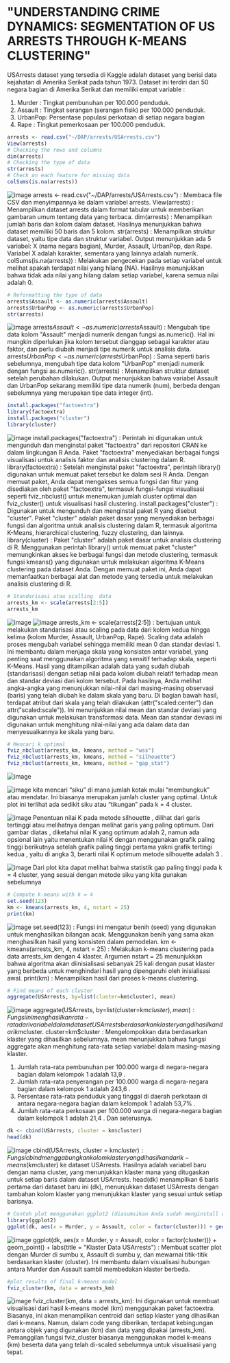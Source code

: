 # "UNDERSTANDING CRIME DYNAMICS: SEGMENTATION OF US ARRESTS THROUGH K-MEANS CLUSTERING"

USArrests dataset yang tersedia di Kaggle adalah dataset yang berisi data kejahatan di Amerika Serikat pada tahun 1973. Dataset ini terdiri dari 50 negara bagian di Amerika Serikat dan memiliki empat variable :
1. Murder  : Tingkat pembunuhan per 100.000 penduduk.
2. Assault : Tingkat serangan (serangan fisik) per 100.000 penduduk.
3. UrbanPop: Persentase populasi perkotaan di setiap negara bagian
4. Rape    : Tingkat pemerkosaan per 100.000 penduduk.
   

 ```R
arrests <- read.csv("~/DAP/arrests/USArrests.csv")
View(arrests)
# Checking the rows and columns
dim(arrests)
# Checking the type of data
str(arrests)
# Check on each feature for missing data
colSums(is.na(arrests))
```
![image](https://github.com/mujoji/Projek-DAP-Muzakki-Naia/assets/147910315/ad807db4-8541-44ba-81a1-fc3267888853)
arrests <- read.csv("~/DAP/arrests/USArrests.csv") : Membaca file CSV dan menyimpannya ke dalam variabel arrests.
View(arrests) : Menampilkan dataset arrests dalam format tabular untuk memberikan gambaran umum tentang data yang terbaca.
dim(arrests) : Menampilkan jumlah baris dan kolom dalam dataset. Hasilnya menunjukkan bahwa dataset memiliki 50 baris dan 5 kolom.
str(arrests) : Menampilkan struktur dataset, yaitu tipe data dan struktur variabel. Output menunjukkan ada 5 variabel: X (nama negara bagian), Murder, Assault, UrbanPop, dan Rape. Variabel X adalah karakter, sementara yang lainnya adalah numerik.
colSums(is.na(arrests)) : Melakukan pengecekan pada setiap variabel untuk melihat apakah terdapat nilai yang hilang (NA). Hasilnya menunjukkan bahwa tidak ada nilai yang hilang dalam setiap variabel, karena semua nilai adalah 0.


```R
# Reformatting the type of data
arrests$Assault <- as.numeric(arrests$Assault)
arrests$UrbanPop <- as.numeric(arrests$UrbanPop)
str(arrests)
```
![image](https://github.com/mujoji/Projek-DAP-Muzakki-Naia/assets/147910315/2bc7db3b-dc8f-4f99-8069-6b31d145fc47)
arrests$Assault <- as.numeric(arrests$Assault) : Mengubah tipe data kolom "Assault" menjadi numerik dengan fungsi as.numeric(). Hal ini mungkin diperlukan jika kolom tersebut dianggap sebagai karakter atau faktor, dan perlu diubah menjadi tipe numerik untuk analisis data.
arrests$UrbanPop <- as.numeric(arrests$UrbanPop) : Sama seperti baris sebelumnya, mengubah tipe data kolom "UrbanPop" menjadi numerik dengan fungsi as.numeric().
str(arrests) : Menampilkan struktur dataset setelah perubahan dilakukan. Output menunjukkan bahwa variabel Assault dan UrbanPop sekarang memiliki tipe data numerik (num), berbeda dengan sebelumnya yang merupakan tipe data integer (int).


 ```R
install.packages("factoextra")
library(factoextra)
install.packages("cluster")
library(cluster)
```
![image](https://github.com/mujoji/Projek-DAP-Muzakki-Naia/assets/147910315/3ef06f3f-efac-4fe1-a261-2650f4e04f18)
install.packages("factoextra") : Perintah ini digunakan untuk mengunduh dan menginstal paket "factoextra" dari repositori CRAN ke dalam lingkungan R Anda. Paket "factoextra" menyediakan berbagai fungsi visualisasi untuk analisis faktor dan analisis clustering dalam R.
library(factoextra) : Setelah menginstal paket "factoextra", perintah library() digunakan untuk memuat paket tersebut ke dalam sesi R Anda. Dengan memuat paket, Anda dapat mengakses semua fungsi dan fitur yang disediakan oleh paket "factoextra", termasuk fungsi-fungsi visualisasi seperti fviz_nbclust() untuk menemukan jumlah cluster optimal dan fviz_cluster() untuk visualisasi hasil clustering.
install.packages("cluster") : Digunakan untuk mengunduh dan menginstal paket R yang disebut "cluster". Paket "cluster" adalah paket dasar yang menyediakan berbagai fungsi dan algoritma untuk analisis clustering dalam R, termasuk algoritma K-Means, hierarchical clustering, fuzzy clustering, dan lainnya.
library(cluster) : Paket "cluster" adalah paket dasar untuk analisis clustering di R. Menggunakan perintah library() untuk memuat paket "cluster" memungkinkan akses ke berbagai fungsi dan metode clustering, termasuk fungsi kmeans() yang digunakan untuk melakukan algoritma K-Means clustering pada dataset Anda. Dengan memuat paket ini, Anda dapat memanfaatkan berbagai alat dan metode yang tersedia untuk melakukan analisis clustering di R.


```R
# Standarisasi atau scalling  data
arrests_km <- scale(arrests[2:5])       
arrests_km
```
![image](https://github.com/mujoji/Projek-DAP-Muzakki-Naia/assets/147910315/d1e332d5-2ed9-4e04-8f12-70f2519cfca4)
![image](https://github.com/mujoji/Projek-DAP-Muzakki-Naia/assets/147910315/3147ea0a-169c-41ab-b21b-2c1d884b260c)
arrests_km <- scale(arrests[2:5]) : bertujuan untuk melakukan standarisasi atau scaling pada data dari kolom kedua hingga kelima (kolom Murder, Assault, UrbanPop, Rape). Scaling data adalah proses mengubah variabel sehingga memiliki mean 0 dan standar deviasi 1. Ini membantu dalam menjaga skala yang konsisten antar variabel, yang penting saat menggunakan algoritma yang sensitif terhadap skala, seperti K-Means.
Hasil yang ditampilkan adalah data yang sudah diubah (standarisasi) dengan setiap nilai pada kolom diubah relatif terhadap mean dan standar deviasi dari kolom tersebut. Pada hasilnya, Anda melihat angka-angka yang menunjukkan nilai-nilai dari masing-masing observasi (baris) yang telah diubah ke dalam skala yang baru.
Di bagian bawah hasil, terdapat atribut dari skala yang telah dilakukan (attr("scaled:center") dan attr("scaled:scale")). Ini menunjukkan nilai mean dan standar deviasi yang digunakan untuk melakukan transformasi data. Mean dan standar deviasi ini digunakan untuk menghitung nilai-nilai yang ada dalam data dan menyesuaikannya ke skala yang baru.


 ```R
# Mencari k optimal
fviz_nbclust(arrests_km, kmeans, method = "wss")
fviz_nbclust(arrests_km, kmeans, method = "silhouette")
fviz_nbclust(arrests_km, kmeans, method = "gap_stat")
```
![image](https://github.com/mujoji/Projek-DAP-Muzakki-Naia/assets/147910315/1d37e2ba-70ac-40c5-b06b-912c41a8c5b1)

![image](https://github.com/mujoji/Projek-DAP-Muzakki-Naia/assets/147910315/e6221a4a-2939-4ab1-962b-b1b9b155c765)
kita mencari “siku” di mana jumlah kotak mulai “membungkuk” atau mendatar. Ini biasanya merupakan jumlah cluster yang optimal. Untuk plot ini terlihat ada sedikit siku atau “tikungan” pada k = 4 cluster.

![image](https://github.com/mujoji/Projek-DAP-Muzakki-Naia/assets/147910315/242b8cab-7e63-462b-be5e-0812a4618d76)
Penentuan nilai K pada metode silhouette , dilihat dari garis tertinggi atau melihatnya dengan melihat garis yang paling optimum. Dari gambar diatas , diketahui nilai K yang optimum adalah 2, namun ada opsional lain yaitu menentukan nilai K dengan menggunakan grafik paling tinggi berikutnya setelah grafik paling tinggi pertama yakni grafik tertingi kedua , yaitu di angka 3, berarti nilai K optimum metode silhouette adalah 3 . 

![image](https://github.com/mujoji/Projek-DAP-Muzakki-Naia/assets/147910315/950e1ace-0a4d-4b52-b3a7-5feff4dfd74b)
Dari plot kita dapat melihat bahwa statistik gap paling tinggi pada k = 4 cluster, yang sesuai dengan metode siku yang kita gunakan sebelumnya


```R
# Compute k-means with k = 4
set.seed(123)
km <- kmeans(arrests_km, 4, nstart = 25)
print(km)
```
![image](https://github.com/mujoji/Projek-DAP-Muzakki-Naia/assets/147910315/26a5d928-1fbb-4b10-a70e-e9b1873d4a05)
set.seed(123) : Fungsi ini mengatur benih (seed) yang digunakan untuk menghasilkan bilangan acak. Menggunakan benih yang sama akan menghasilkan hasil yang konsisten dalam pemodelan.
km <- kmeans(arrests_km, 4, nstart = 25) : Melakukan k-means clustering pada data arrests_km dengan 4 klaster. Argumen nstart = 25 menunjukkan bahwa algoritma akan diinisialisasi sebanyak 25 kali dengan pusat klaster yang berbeda untuk menghindari hasil yang dipengaruhi oleh inisialisasi awal.
print(km) : Menampilkan hasil dari proses k-means clustering.


```R
# Find means of each cluster
aggregate(USArrests, by=list(cluster=km$cluster), mean)
```
![image](https://github.com/mujoji/Projek-DAP-Muzakki-Naia/assets/147910315/a4f406a7-9123-4a17-bae2-0859b61f1fdf)
aggregate(USArrests, by=list(cluster=km$cluster), mean) : Fungsi ini menghasilkan rata-rata dari variabel dalam dataset USArrests berdasarkan klaster yang dihasilkan dari km$cluster.
cluster=km$cluster : Mengelompokkan data berdasarkan klaster yang dihasilkan sebelumnya.
mean menunjukkan bahwa fungsi aggregate akan menghitung rata-rata setiap variabel dalam masing-masing klaster.
1. Jumlah rata-rata pembunuhan per 100.000 warga di negara-negara bagian dalam kelompok 1 adalah 13,9 .
2. Jumlah rata-rata penyerangan per 100.000 warga di negara-negara bagian dalam kelompok 1 adalah 243,6 .
3. Persentase rata-rata penduduk yang tinggal di daerah perkotaan di antara negara-negara bagian dalam kelompok 1 adalah 53,7% .
4. Jumlah rata-rata perkosaan per 100.000 warga di negara-negara bagian dalam kelompok 1 adalah 21,4 .
   Dan seterusnya.


```R
dk <- cbind(USArrests, cluster = km$cluster)
head(dk)
```
![image](https://github.com/mujoji/Projek-DAP-Muzakki-Naia/assets/147910315/f187cf6b-972e-47f7-85ea-f68303d810f8)
cbind(USArrests, cluster = km$cluster) : Fungsi cbind menggabungkan kolom klaster yang dihasilkan dari k-means (km$cluster) ke dataset USArrests.
Hasilnya adalah variabel baru dengan nama cluster, yang menunjukkan klaster mana yang ditugaskan untuk setiap baris dalam dataset USArrests. head(dk) menampilkan 6 baris pertama dari dataset baru ini (dk), menunjukkan dataset USArrests dengan tambahan kolom klaster yang menunjukkan klaster yang sesuai untuk setiap barisnya.


```R
# Contoh plot menggunakan ggplot2 (diasumsikan Anda sudah menginstall dan memuat paket ggplot2)
library(ggplot2)
ggplot(dk, aes(x = Murder, y = Assault, color = factor(cluster))) + geom_point() + labs(title = "Klaster Data USArrests")
```
![image](https://github.com/mujoji/Projek-DAP-Muzakki-Naia/assets/147910315/8c42a42b-d313-4f03-964b-72ac82a4b6a3)
ggplot(dk, aes(x = Murder, y = Assault, color = factor(cluster))) + geom_point() + labs(title = "Klaster Data USArrests") : Membuat scatter plot dengan Murder di sumbu x, Assault di sumbu y, dan mewarnai titik-titik berdasarkan klaster (cluster). Ini membantu dalam visualisasi hubungan antara Murder dan Assault sambil membedakan klaster berbeda.


```R
#plot results of final k-means model
fviz_cluster(km, data = arrests_km)
```
![image](https://github.com/mujoji/Projek-DAP-Muzakki-Naia/assets/147910315/9c952f23-8c34-42bb-ac06-aa2ba5561fbb)
fviz_cluster(km, data = arrests_km): Ini digunakan untuk membuat visualisasi dari hasil k-means model (km) menggunakan paket factoextra. Biasanya, ini akan menampilkan centroid dari setiap klaster yang dihasilkan dari k-means. Namun, dalam code yang diberikan, terdapat kebingungan antara objek yang digunakan (km) dan data yang dipakai (arrests_km). Pemanggilan fungsi fviz_cluster biasanya menggunakan model k-means (km) beserta data yang telah di-scaled sebelumnya untuk visualisasi yang tepat.
